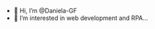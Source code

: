 - 👋 Hi, I’m @Daniela-GF
- 👀 I’m interested in web development and RPA...
<!---
Daniela-GF/Daniela-GF is a ✨ special ✨ repository because its `README.md` (this file) appears on your GitHub profile.
You can click the Preview link to take a look at your changes.
--->
